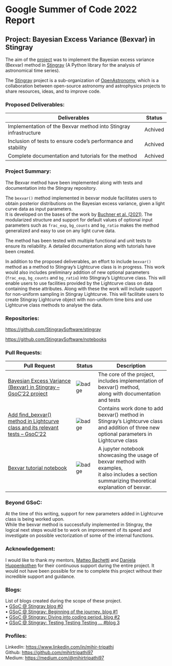 # Google Summer of Code 2022 Report

## Project: Bayesian Excess Variance (Bexvar) in Stingray

The aim of the [project](https://summerofcode.withgoogle.com/programs/2022/projects/rG1XqJqK) was to implement the Bayesian excess variance (Bexvar) 
method 
in [Stingray](https://docs.stingray.science/index.html) (A Python library for the analysis of astronomical time series). 


The [Stingray](https://stingray.science/) project is a sub-organization of [OpenAstronomy](https://openastronomy.org/), which is a collaboration between open-source astronomy and astrophysics projects to share resources, ideas, and to improve code.

### Proposed Deliverables:  

| Deliverables                                                     	| Status  	|
|------------------------------------------------------------------	|---------	|
| Implementation of the Bexvar method into Stingray infrastructure 	| Achived 	|
| Inclusion of tests to ensure code’s performance and stability    	| Achived 	|
| Complete documentation and tutorials for the method              	| Achived 	|

### Project Summary:
The Bexvar method have been implemented along with tests and documentation into the Stingray repository.  

The `bexvar()` method implemented in bexvar module facilitates users to obtain posterior distributions on the Bayesian excess variance, given a light curve data as input parameters.  
It is developed on the bases of the work by [Buchner et al. (2021)](https://arxiv.org/abs/2106.14529).
The modularized structure and support for default values of optional input parameters such as `frac_exp`, `bg_counts` and `bg_ratio` makes the method generalized and easy to use on any light curve data.  

The method has been tested with multiple functional and unit tests to ensure its reliability.  A detailed documentation along with tutorials have been created.  

In addition to the proposed deliverables, an effort to include `bexvar()` method as a method to Stingray’s Lightcurve class is in progress.
This work would also includes preliminary addition of new optional parameters (`frac_exp`, `bg_counts` and `bg_ratio`) into Stingray’s Lightcurve class.
This will enable users to use facilities provided by the Lightcurve class on data containing these attributes. 
Along with these the work will include support for non-uniform sampling in Stingray Lightcurve.
This will facilitate users to create Stingray Lightcurve object with non-uniform time bins and use Lightcurve class methods to analyse the data.

### Repositories:  
<https://github.com/StingraySoftware/stingray>   

<https://github.com/StingraySoftware/notebooks>  

### Pull Requests:  

| Pull Request                                                                  | Status   | Description                                                                                                                                          |
|-------------------------------------------------------------------------------|----------|------------------------------------------------------------------------------------------------------------------------------------------------------|
| [Bayesian Excess Variance (Bexvar) in Stingray – GsoC’22 project](https://github.com/StingraySoftware/stingray/pull/664) | ![badge](https://shields.io/badge/PR-Merged-blueviolet?style=for-the-badge&logo=appveyor)    | The core of the project, includes implementation of bexvar() method,<br>along with documentation and tests                                           |
| [Add find_bexvar() method in Lightcurve class and its relevant tests – GsoC’22](https://github.com/StingraySoftware/stingray/pull/669) | ![badge](https://shields.io/badge/PR-Approved-success?style=for-the-badge&logo=appveyor)     | Contains work done to add bexvar() method in Stingray’s Lightcurve class<br>and addition of three new optional parameters in Lightcurve class        |
| [Bexvar tutorial notebook](https://github.com/StingraySoftware/notebooks/pull/58)                                                      | ![badge](https://shields.io/badge/PR-In_Review-lightgreen?style=for-the-badge&logo=appveyor) | A jupyter notebook showcasing the usage of bexvar method with examples,<br>it also includes a section summarizing theoretical explanation of bexvar. |


### Beyond GSoC:

At the time of this writing, support for new parameters added in Lightcurve class is being worked upon.  
While the bexvar method is successfully implemented in Stingray, the logical next steps would be to work on improvement of its speed and investigate on possible vectorization of some of the internal functions.

### Acknowledgement:
I would like to thank my mentors, [Matteo Bachetti](https://github.com/matteobachetti) and [Daniela Huppenkothen](https://github.com/dhuppenkothen) for their continuous support during the entire project. It would not have been possible for me to complete this project without their incredible support and guidance. 

### Blogs:
List of blogs created during the scope of these project.  
•	[GSoC @ Stingray blog #0](https://medium.com/@mihirtripathi97/gsoc-stingray-blog-0-bb7ba9c5026c)  
•	[GSoC @ Stingray: Beginning of the journey. blog #1](https://medium.com/@mihirtripathi97/gsoc-stingray-beginning-of-the-journey-blog-1-7ed5a47bec65)  
•	[GSoC @ Stingray: Diving into coding period. blog #2](https://medium.com/@mihirtripathi97/gsoc-stingray-diving-into-coding-period-blog-2-f24a03c00014)  
•	[GSoC @ Stingray: Testing Testing Testing … #blog 3](https://medium.com/@mihirtripathi97/gsoc-stingray-testing-testing-testing-9d1572ac43ef)  

### Profiles:
LinkedIn:  <https://www.linkedin.com/in/mihir-tripathi>  
Github: <https://github.com/mihirtripathi97>  
Medium: <https://medium.com/@mihirtripathi97>


